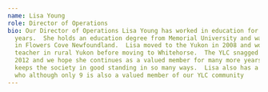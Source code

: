 ```yaml
---
name: Lisa Young
role: Director of Operations
bio: Our Director of Operations Lisa Young has worked in education for 14
  years.  She holds an education degree from Memorial University and was raised
  in Flowers Cove Newfoundland.  Lisa moved to the Yukon in 2008 and worked as a
  teacher in rural Yukon before moving to Whitehorse.  The YLC snagged her in
  2012 and we hope she continues as a valued member for many more years. Lisa
  keeps the society in good standing in so many ways.  Lisa also has a daughter
  who although only 9 is also a valued member of our YLC community
---
```

